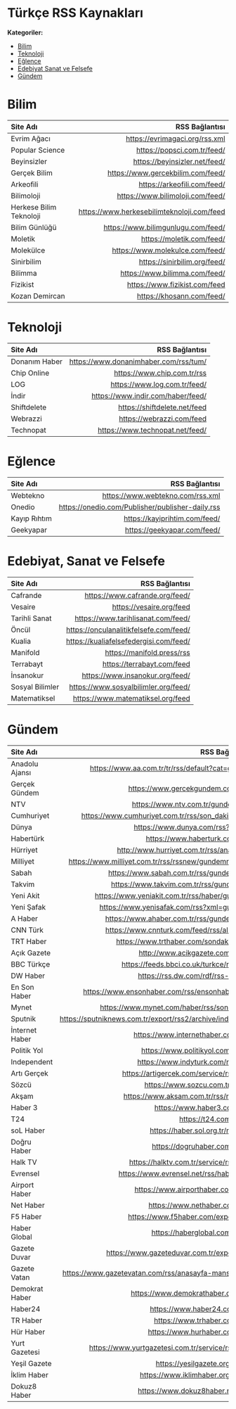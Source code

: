 # Türkçe RSS Kaynakları

**Kategoriler:** 
- [Bilim](#bilim) 
- [Teknoloji](#teknoloji) 
- [Eğlence](#eğlence)
- [Edebiyat Sanat ve Felsefe](#edebiyat-sanat-ve-felsefe)
- [Gündem](#gündem)

# Bilim

| Site Adı | RSS Bağlantısı |
|:-------- | -----------:|
| Evrim Ağacı | https://evrimagaci.org/rss.xml |
| Popular Science | https://popsci.com.tr/feed/ |
| Beyinsizler | https://beyinsizler.net/feed/ |
| Gerçek Bilim | https://www.gercekbilim.com/feed/ |
| Arkeofili | https://arkeofili.com/feed/ |
| Bilimoloji | https://www.bilimoloji.com/feed/ |
| Herkese Bilim Teknoloji | https://www.herkesebilimteknoloji.com/feed |
| Bilim Günlüğü | https://www.bilimgunlugu.com/feed/ |
| Moletik | https://moletik.com/feed/ |
| Molekülce | https://www.molekulce.com/feed/ |
| Sinirbilim | https://sinirbilim.org/feed/ |
| Bilimma | https://www.bilimma.com/feed/ |
| Fizikist | https://www.fizikist.com/feed |
| Kozan Demircan | https://khosann.com/feed/ |


# Teknoloji
| Site Adı | RSS Bağlantısı |
|:-------- | -----------:|
| Donanım Haber | https://www.donanimhaber.com/rss/tum/ |
| Chip Online | https://www.chip.com.tr/rss |
| LOG | https://www.log.com.tr/feed/ |
| İndir | https://www.indir.com/haber/feed/ |
| Shiftdelete | https://shiftdelete.net/feed |
| Webrazzi | https://webrazzi.com/feed |
| Technopat | https://www.technopat.net/feed/ |


# Eğlence
| Site Adı | RSS Bağlantısı |
|:-------- | -----------:|
| Webtekno | https://www.webtekno.com/rss.xml |
| Onedio | https://onedio.com/Publisher/publisher-daily.rss |
| Kayıp Rıhtım | https://kayiprihtim.com/feed/ |
| Geekyapar | https://geekyapar.com/feed/ |

# Edebiyat, Sanat ve Felsefe
| Site Adı | RSS Bağlantısı |
|:-------- | -----------:|
| Cafrande | https://www.cafrande.org/feed/ |
| Vesaire | https://vesaire.org/feed |
| Tarihli Sanat | https://www.tarihlisanat.com/feed/ |
| Öncül | https://onculanalitikfelsefe.com/feed/ |
| Kualia | https://kualiafelsefedergisi.com/feed/ |
| Manifold | https://manifold.press/rss |
| Terrabayt | https://terrabayt.com/feed |
| İnsanokur | https://www.insanokur.org/feed/ |
| Sosyal Bilimler | https://www.sosyalbilimler.org/feed/ |
| Matematiksel | https://www.matematiksel.org/feed |

# Gündem

| Site Adı | RSS Bağlantısı |
|:-------- | -----------:|
| Anadolu Ajansı | https://www.aa.com.tr/tr/rss/default?cat=guncel |
| Gerçek Gündem | https://www.gercekgundem.com/rss |
| NTV | https://www.ntv.com.tr/gundem.rss|
| Cumhuriyet | https://www.cumhuriyet.com.tr/rss/son_dakika.xml|
| Dünya | https://www.dunya.com/rss?dunya |
| Habertürk | https://www.haberturk.com/rss |
| Hürriyet | http://www.hurriyet.com.tr/rss/anasayfa |
| Milliyet | https://www.milliyet.com.tr/rss/rssnew/gundemrss.xml |
| Sabah | https://www.sabah.com.tr/rss/gundem.xml |
| Takvim | https://www.takvim.com.tr/rss/guncel.xml |
| Yeni Akit | https://www.yeniakit.com.tr/rss/haber/gundem |
| Yeni Şafak | https://www.yenisafak.com/rss?xml=gundem |
| A Haber | https://www.ahaber.com.tr/rss/gundem.xml |
| CNN Türk | https://www.cnnturk.com/feed/rss/all/news |
| TRT Haber | https://www.trthaber.com/sondakika.rss |
| Açık Gazete | http://www.acikgazete.com/feed/ |
| BBC Türkçe | https://feeds.bbci.co.uk/turkce/rss.xml |
| DW Haber | https://rss.dw.com/rdf/rss-tur-all |
| En Son Haber | https://www.ensonhaber.com/rss/ensonhaber.xml |
| Mynet | https://www.mynet.com/haber/rss/sondakika |
| Sputnik | https://sputniknews.com.tr/export/rss2/archive/index.xml |
| İnternet Haber | https://www.internethaber.com/rss |
| Politik Yol | https://www.politikyol.com/feed/ |
| Independent | https://www.indyturk.com/rss.xml |
| Artı Gerçek | https://artigercek.com/service/rss.php |
| Sözcü | https://www.sozcu.com.tr/feed/ |
| Akşam | https://www.aksam.com.tr/rss/rss.asp |
| Haber 3 | https://www.haber3.com/rss |
| T24 | https://t24.com.tr/rss |
| soL Haber | https://haber.sol.org.tr/rss.xml |
| Doğru Haber | https://dogruhaber.com.tr/rss |
| Halk TV | https://halktv.com.tr/service/rss.php |
| Evrensel | https://www.evrensel.net/rss/haber.xml |
| Airport Haber | https://www.airporthaber.com/rss/ |
| Net Haber | https://www.nethaber.com/rss |
| F5 Haber | https://www.f5haber.com/export/rss |
| Haber Global | https://haberglobal.com.tr/rss |
| Gazete Duvar | https://www.gazeteduvar.com.tr/export/rss |
| Gazete Vatan | https://www.gazetevatan.com/rss/anasayfa-manset.xml |
| Demokrat Haber | https://www.demokrathaber.org/rss |
| Haber24 | https://www.haber24.com/rss |
| TR Haber | https://www.trhaber.com/rss |
| Hür Haber | https://www.hurhaber.com/rss |
| Yurt Gazetesi | https://www.yurtgazetesi.com.tr/service/rss.php |
| Yeşil Gazete | https://yesilgazete.org/feed/ |
| İklim Haber | https://www.iklimhaber.org/feed/ |
| Dokuz8 Haber | https://www.dokuz8haber.net/rss |

